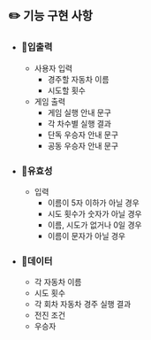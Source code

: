 ## ✏️ 기능 구현 사항

+ ### 🎯입출력
  + 사용자 입력
    + 경주할 자동차 이름
    + 시도할 횟수
  + 게임 출력
    + 게임 실행 안내 문구
    + 각 차수별 실행 결과
    + 단독 우승자 안내 문구
    + 공동 우승자 안내 문구


+ ### 🎯유효성
  + 입력
    + 이름이 5자 이하가 아닐 경우
    + 시도 횟수가 숫자가 아닐 경우
    + 이름, 시도가 없거나 0일 경우
    + 이름이 문자가 아닐 경우


+ ### 🎯데이터
    + 각 자동차 이름
    + 시도 횟수
    + 각 회차 자동차 경주 실행 결과
    + 전진 조건
    + 우승자




